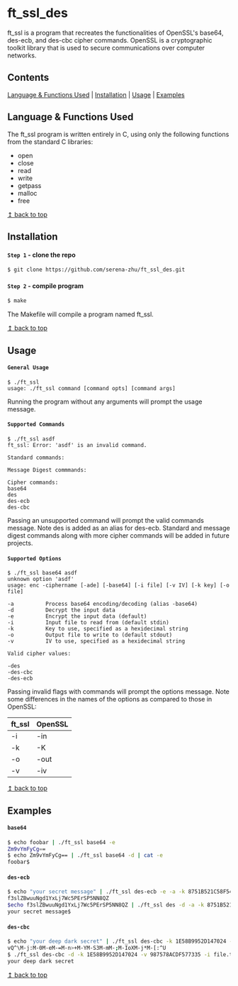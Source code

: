 # <a name="top">ft_ssl_des</a>

ft_ssl is a program that recreates the functionalities of OpenSSL's base64, des-ecb, and des-cbc cipher commands. OpenSSL is a cryptographic toolkit library that is used to secure communications over computer networks.

## Contents

[Language & Functions Used](#language_functions) | [Installation](#install) | [Usage](#usage) | [Examples](#examples)

## <a name="language_functions">Language & Functions Used</a>

The ft_ssl program is written entirely in C, using only the following functions from the standard C libraries:

* open
* close
* read
* write
* getpass
* malloc
* free

<a href="#top">↥ back to top</a>

## <a name="install">Installation</a>

#### `Step 1` - clone the repo

```bash
$ git clone https://github.com/serena-zhu/ft_ssl_des.git
```

#### `Step 2` - compile program

```bash
$ make
```

The Makefile will compile a program named ft_ssl.

<a href="#top">↥ back to top</a>

## <a name="usage">Usage</a>

#### `General Usage`
```
$ ./ft_ssl
usage: ./ft_ssl command [command opts] [command args]
```
Running the program without any arguments will prompt the usage message.

#### `Supported Commands`
```
$ ./ft_ssl asdf
ft_ssl: Error: 'asdf' is an invalid command.

Standard commands:

Message Digest commmands:

Cipher commands:
base64
des
des-ecb
des-cbc
```
Passing an unsupported command will prompt the valid commands message. Note des is added as an alias for des-ecb. Standard and message digest commands along with more cipher commands will be added in future projects.

#### `Supported Options`
```
$ ./ft_ssl base64 asdf
unknown option 'asdf'
usage: enc -ciphername [-ade] [-base64] [-i file] [-v IV] [-k key] [-o file]

-a          Process base64 encoding/decoding (alias -base64)
-d          Decrypt the input data
-e          Encrypt the input data (default)
-i          Input file to read from (default stdin)
-k          Key to use, specified as a hexidecimal string
-o          Output file to write to (default stdout)
-v          IV to use, specified as a hexidecimal string

Valid cipher values:

-des
-des-cbc
-des-ecb
```

Passing invalid flags with commands will prompt the options message. Note some differences in the names of the options as compared to those in OpenSSL:

| ft_ssl | OpenSSL |
| ------ | ------- |
| -i | -in |
| -k | -K |
| -o | -out |
| -v | -iv |

<a href="#top">↥ back to top</a>

## <a name="examples">Examples</a>

#### `base64`
```bash
$ echo foobar | ./ft_ssl base64 -e
Zm9vYmFyCg==
$ echo Zm9vYmFyCg== | ./ft_ssl base64 -d | cat -e
foobar$
```

#### `des-ecb`
```bash
$ echo "your secret message" | ./ft_ssl des-ecb -e -a -k 8751B521C58F5416
f3slZBwuuNgd1YxLj7Wc5PErSP5NN8QZ
$echo f3slZBwuuNgd1YxLj7Wc5PErSP5NN8QZ | ./ft_ssl des -d -a -k 8751B521C58F5416 | cat -e
your secret message$
```

#### `des-cbc`
```bash
$ echo "your deep dark secret" | ./ft_ssl des-cbc -k 1E58B9952D147024 -v 987578ACDF577335 -o file.txt && cat -e file.txt
vQ^\M-j:M-0M-eM-=M-n>+M-YM-S3M-mM-;M-IoXM-j*M-[:^U
$ ./ft_ssl des-cbc -d -k 1E58B9952D147024 -v 987578ACDF577335 -i file.txt
your deep dark secret
```

<a href="#top">↥ back to top</a>